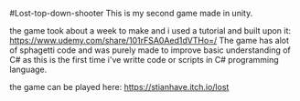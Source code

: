 #Lost-top-down-shooter
This is my second game made in unity.

the game took about a week to make and i used a tutorial and built upon it: https://www.udemy.com/share/101rFSA0Aed1dVTHo=/
The game has alot of sphagetti code and was purely made to improve basic understanding of C# as this is the first time i've writte code or scripts in C# programming language.

the game can be played here: https://stianhave.itch.io/lost
